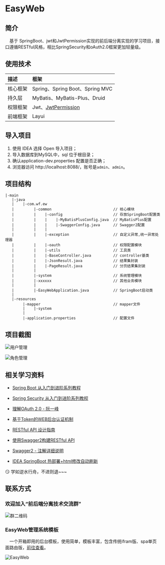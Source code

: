 # EasyWeb

## 简介
&emsp;基于 SpringBoot、jwt和JwtPermission实现的前后端分离实现的学习项目，接口遵循RESTful风格，相比SpringSecurity和oAuth2.0框架更加轻量级。


## 使用技术

描述 | 框架 
:---|:---
核心框架 | Spring、Spring Boot、Spring MVC
持久层 | MyBatis、MyBatis-Plus、Druid
权限框架 | Jwt、[JwtPermission](https://gitee.com/whvse/JwtPermission)
前端框架 | Layui 


## 导入项目
1. 使用 IDEA 选择 Open 导入项目；
2. 导入数据库到MySQL中，sql 位于根目录；
3. 确认application-dev.properties 配置是否正确；
4. 浏览器访问 http://localhost:8088/，账号是`admin`、`admin`。 


## 项目结构

```text
|-main
   |-java
   |    |-com.wf.ew
   |         |-common                            // 核心模块
   |         |    |-config                       // 存放SpringBoot配置类
   |         |    |    |-MyBatisPlusConfig.java  // MyBatisPlus配置
   |         |    |    |-SwaggerConfig.java      // Swagger2配置
   |         |    |
   |         |    |-exception                    // 自定义异常,统一异常处理器
   |         |    |-oauth                        // 权限配置模块
   |         |    |-utils                        // 工具类
   |         |    |-BaseController.java          // controller基类
   |         |    |-JsonResult.java              // 结果集封装
   |         |    |-PageResult.java              // 分页结果集封装
   |         |
   |         |-system                            // 系统管理模块
   |         |-xxxxxx                            // 其他业务模块
   |         |
   |         |-EasyWebApplication.java           // SpringBoot启动类
   |              
   |-resources
        |-mapper                                 // mapper文件
        |    |-system
        |
        |-application.properties                 // 配置文件
```


## 项目截图

![用户管理](https://ws1.sinaimg.cn/large/88052d6bly1fydmzc42f1j210f0ha74u.jpg)

![角色管理](https://ws1.sinaimg.cn/large/88052d6bly1fydmz29i9kj20vp0hadg6.jpg)


## 相关学习资料

- [Spring Boot 从入门到进阶系列教程](http://www.spring4all.com/article/246)

- [Spring Security 从入门到进阶系列教程](http://www.spring4all.com/article/428)
- [理解OAuth 2.0 - 阮一峰](http://www.ruanyifeng.com/blog/2014/05/oauth_2_0.html)
- [基于Token的WEB后台认证机制](https://www.cnblogs.com/xiekeli/p/5607107.html)
- [RESTful API 设计指南](http://www.ruanyifeng.com/blog/2014/05/restful_api.html)
- [使用Swagger2构建RESTful API](http://www.spring4all.com/article/251)
- [Swagger2 - 注解详细说明](http://www.spring4all.com/article/251)
- [IDEA SpringBoot 热部署+html修改自动刷新](https://my.oschina.net/yejunxi/blog/845752)

 :smirk: 学如逆水行舟，不进则退~~~


## 联系方式
### 欢迎加入“前后端分离技术交流群”

![群二维码](https://ws1.sinaimg.cn/large/006a7GCKgy1fstbxycj1xj305k07m75h.jpg)

### EasyWeb管理系统模板
&emsp;一个开箱即用的后台模板，使用简单，模板丰富，包含传统ifram版、spa单页面路由版，[前往查看](https://easyweb.vip)。

![EasyWeb](https://ws1.sinaimg.cn/large/88052d6bly1fydn64tcw6j20yz0jlgn4.jpg)
